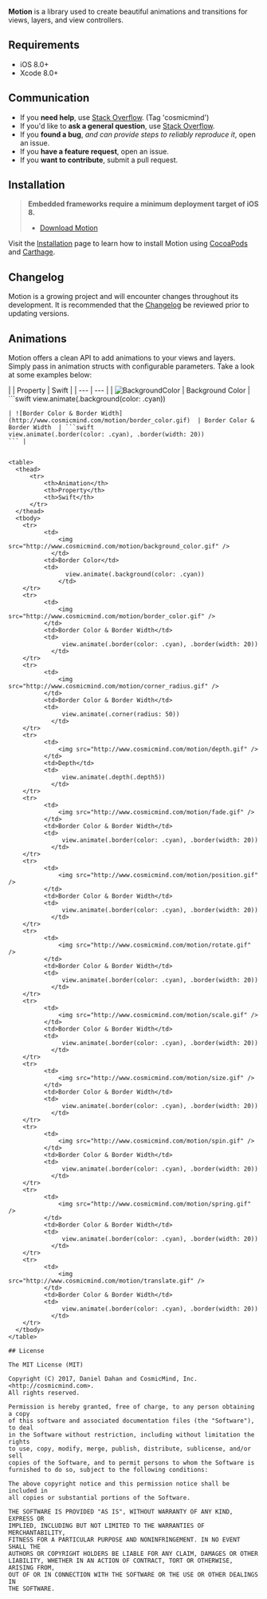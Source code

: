 **Motion** is a library used to create beautiful animations and transitions for views, layers, and view controllers.
 
## Requirements

* iOS 8.0+
* Xcode 8.0+

## Communication

- If you **need help**, use [Stack Overflow](http://stackoverflow.com/questions/tagged/cosmicmind). (Tag 'cosmicmind')
- If you'd like to **ask a general question**, use [Stack Overflow](http://stackoverflow.com/questions/tagged/cosmicmind).
- If you **found a bug**, _and can provide steps to reliably reproduce it_, open an issue.
- If you **have a feature request**, open an issue.
- If you **want to contribute**, submit a pull request.

## Installation

> **Embedded frameworks require a minimum deployment target of iOS 8.**
> - [Download Motion](https://github.com/CosmicMind/Motion/archive/master.zip)

Visit the [Installation](https://github.com/CosmicMind/Motion/wiki/Installation) page to learn how to install Motion using [CocoaPods](http://cocoapods.org) and [Carthage](https://github.com/Carthage/Carthage).

## Changelog

Motion is a growing project and will encounter changes throughout its development. It is recommended that the [Changelog](https://github.com/CosmicMind/Motion/wiki/Changelog) be reviewed prior to updating versions.

## Animations

Motion offers a clean API to add animations to your views and layers. Simply pass in animation structs with configurable parameters. Take a look at some examples below: 

| | Property  | Swift |
| --- | --- |
| ![BackgroundColor](http://www.cosmicmind.com/motion/background_color.gif)  | Background Color  | ```swift
view.animate(.background(color: .cyan))
``` |
| ![Border Color & Border Width](http://www.cosmicmind.com/motion/border_color.gif)  | Border Color & Border Width  | ```swift
view.animate(.border(color: .cyan), .border(width: 20))
``` |


<table>
  <thead>
	  <tr>
		  <th>Animation</th>
		  <th>Property</th>
		  <th>Swift</th>
	  </tr>
  </thead>
  <tbody>
    <tr>
	      <td>
		      <img src="http://www.cosmicmind.com/motion/background_color.gif" />
		    </td>
	      <td>Border Color</td>
	      <td>
		        view.animate(.background(color: .cyan))
			  </td>
    </tr>
    <tr>
	      <td>
		      <img src="http://www.cosmicmind.com/motion/border_color.gif" />
	      </td>
	      <td>Border Color & Border Width</td>
	      <td>
		       view.animate(.border(color: .cyan), .border(width: 20))
		    </td>
    </tr>
    <tr>
	      <td>
		      <img src="http://www.cosmicmind.com/motion/corner_radius.gif" />
	      </td>
	      <td>Border Color & Border Width</td>
	      <td>
		       view.animate(.corner(radius: 50))
		    </td>
    </tr>
    <tr>
	      <td>
		      <img src="http://www.cosmicmind.com/motion/depth.gif" />
	      </td>
	      <td>Depth</td>
	      <td>
		       view.animate(.depth(.depth5))
		    </td>
    </tr>
    <tr>
	      <td>
		      <img src="http://www.cosmicmind.com/motion/fade.gif" />
	      </td>
	      <td>Border Color & Border Width</td>
	      <td>
		       view.animate(.border(color: .cyan), .border(width: 20))
		    </td>
    </tr>
    <tr>
	      <td>
		      <img src="http://www.cosmicmind.com/motion/position.gif" />
	      </td>
	      <td>Border Color & Border Width</td>
	      <td>
		       view.animate(.border(color: .cyan), .border(width: 20))
		    </td>
    </tr>
    <tr>
	      <td>
		      <img src="http://www.cosmicmind.com/motion/rotate.gif" />
	      </td>
	      <td>Border Color & Border Width</td>
	      <td>
		       view.animate(.border(color: .cyan), .border(width: 20))
		    </td>
    </tr>
    <tr>
	      <td>
		      <img src="http://www.cosmicmind.com/motion/scale.gif" />
	      </td>
	      <td>Border Color & Border Width</td>
	      <td>
		       view.animate(.border(color: .cyan), .border(width: 20))
		    </td>
    </tr>
    <tr>
	      <td>
		      <img src="http://www.cosmicmind.com/motion/size.gif" />
	      </td>
	      <td>Border Color & Border Width</td>
	      <td>
		       view.animate(.border(color: .cyan), .border(width: 20))
		    </td>
    </tr>
    <tr>
	      <td>
		      <img src="http://www.cosmicmind.com/motion/spin.gif" />
	      </td>
	      <td>Border Color & Border Width</td>
	      <td>
		       view.animate(.border(color: .cyan), .border(width: 20))
		    </td>
    </tr>
    <tr>
	      <td>
		      <img src="http://www.cosmicmind.com/motion/spring.gif" />
	      </td>
	      <td>Border Color & Border Width</td>
	      <td>
		       view.animate(.border(color: .cyan), .border(width: 20))
		    </td>
    </tr>
    <tr>
	      <td>
		      <img src="http://www.cosmicmind.com/motion/translate.gif" />
	      </td>
	      <td>Border Color & Border Width</td>
	      <td>
		       view.animate(.border(color: .cyan), .border(width: 20))
		    </td>
    </tr>
  </tbody>
</table>

## License

The MIT License (MIT)

Copyright (C) 2017, Daniel Dahan and CosmicMind, Inc. <http://cosmicmind.com>.
All rights reserved.

Permission is hereby granted, free of charge, to any person obtaining a copy
of this software and associated documentation files (the "Software"), to deal
in the Software without restriction, including without limitation the rights
to use, copy, modify, merge, publish, distribute, sublicense, and/or sell
copies of the Software, and to permit persons to whom the Software is
furnished to do so, subject to the following conditions:

The above copyright notice and this permission notice shall be included in
all copies or substantial portions of the Software.

THE SOFTWARE IS PROVIDED "AS IS", WITHOUT WARRANTY OF ANY KIND, EXPRESS OR
IMPLIED, INCLUDING BUT NOT LIMITED TO THE WARRANTIES OF MERCHANTABILITY,
FITNESS FOR A PARTICULAR PURPOSE AND NONINFRINGEMENT. IN NO EVENT SHALL THE
AUTHORS OR COPYRIGHT HOLDERS BE LIABLE FOR ANY CLAIM, DAMAGES OR OTHER
LIABILITY, WHETHER IN AN ACTION OF CONTRACT, TORT OR OTHERWISE, ARISING FROM,
OUT OF OR IN CONNECTION WITH THE SOFTWARE OR THE USE OR OTHER DEALINGS IN
THE SOFTWARE.
